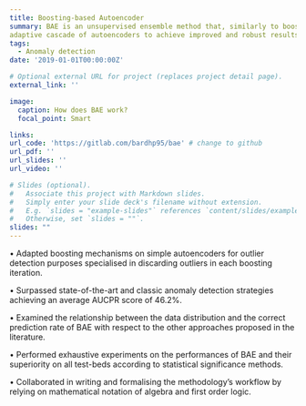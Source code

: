 ```yaml
---
title: Boosting-based Autoencoder
summary: BAE is an unsupervised ensemble method that, similarly to boosting, builds an
adaptive cascade of autoencoders to achieve improved and robust results. BAE trains the autoencoder components sequentially by performing a weighted sampling of the data, aimed at reducing the amount of outliers used during training, and at injecting diversity in the ensemble.
tags:
  - Anomaly detection
date: '2019-01-01T00:00:00Z'

# Optional external URL for project (replaces project detail page).
external_link: ''

image:
  caption: How does BAE work?
  focal_point: Smart

links:
url_code: 'https://gitlab.com/bardhp95/bae' # change to github
url_pdf: ''
url_slides: ''
url_video: ''

# Slides (optional).
#   Associate this project with Markdown slides.
#   Simply enter your slide deck's filename without extension.
#   E.g. `slides = "example-slides"` references `content/slides/example-slides.md`.
#   Otherwise, set `slides = ""`.
slides: ""
---
```


• Adapted boosting mechanisms on simple autoencoders for outlier detection purposes specialised in discarding outliers in each boosting iteration.

• Surpassed state-of-the-art and classic anomaly detection strategies achieving an average AUCPR score of 46.2%.

• Examined the relationship between the data distribution and the correct prediction rate of BAE with respect to the other approaches proposed in the literature.

• Performed exhaustive experiments on the performances of BAE and their superiority on all test-beds according to statistical significance methods.

• Collaborated in writing and formalising the methodology’s workflow by relying on mathematical notation of algebra and first order logic.
